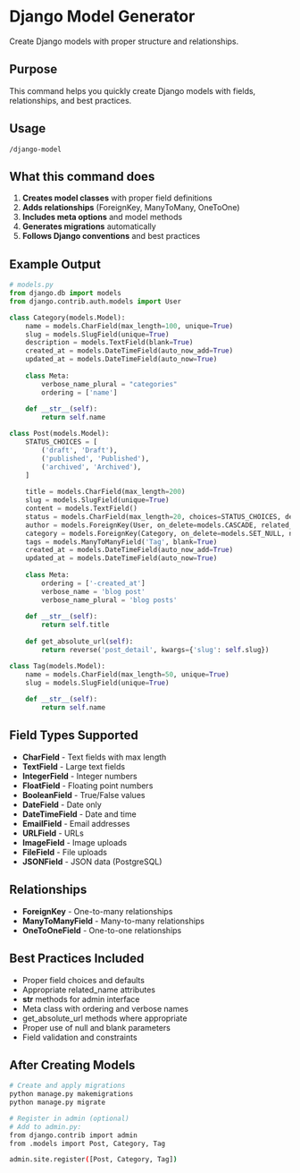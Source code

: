 # Django Model Generator

Create Django models with proper structure and relationships.

## Purpose

This command helps you quickly create Django models with fields, relationships, and best practices.

## Usage

```
/django-model
```

## What this command does

1. **Creates model classes** with proper field definitions
2. **Adds relationships** (ForeignKey, ManyToMany, OneToOne)
3. **Includes meta options** and model methods
4. **Generates migrations** automatically
5. **Follows Django conventions** and best practices

## Example Output

```python
# models.py
from django.db import models
from django.contrib.auth.models import User

class Category(models.Model):
    name = models.CharField(max_length=100, unique=True)
    slug = models.SlugField(unique=True)
    description = models.TextField(blank=True)
    created_at = models.DateTimeField(auto_now_add=True)
    updated_at = models.DateTimeField(auto_now=True)
    
    class Meta:
        verbose_name_plural = "categories"
        ordering = ['name']
    
    def __str__(self):
        return self.name

class Post(models.Model):
    STATUS_CHOICES = [
        ('draft', 'Draft'),
        ('published', 'Published'),
        ('archived', 'Archived'),
    ]
    
    title = models.CharField(max_length=200)
    slug = models.SlugField(unique=True)
    content = models.TextField()
    status = models.CharField(max_length=20, choices=STATUS_CHOICES, default='draft')
    author = models.ForeignKey(User, on_delete=models.CASCADE, related_name='posts')
    category = models.ForeignKey(Category, on_delete=models.SET_NULL, null=True, blank=True)
    tags = models.ManyToManyField('Tag', blank=True)
    created_at = models.DateTimeField(auto_now_add=True)
    updated_at = models.DateTimeField(auto_now=True)
    
    class Meta:
        ordering = ['-created_at']
        verbose_name = 'blog post'
        verbose_name_plural = 'blog posts'
    
    def __str__(self):
        return self.title
    
    def get_absolute_url(self):
        return reverse('post_detail', kwargs={'slug': self.slug})

class Tag(models.Model):
    name = models.CharField(max_length=50, unique=True)
    slug = models.SlugField(unique=True)
    
    def __str__(self):
        return self.name
```

## Field Types Supported

- **CharField** - Text fields with max length
- **TextField** - Large text fields
- **IntegerField** - Integer numbers
- **FloatField** - Floating point numbers
- **BooleanField** - True/False values
- **DateField** - Date only
- **DateTimeField** - Date and time
- **EmailField** - Email addresses
- **URLField** - URLs
- **ImageField** - Image uploads
- **FileField** - File uploads
- **JSONField** - JSON data (PostgreSQL)

## Relationships

- **ForeignKey** - One-to-many relationships
- **ManyToManyField** - Many-to-many relationships
- **OneToOneField** - One-to-one relationships

## Best Practices Included

- Proper field choices and defaults
- Appropriate related_name attributes
- __str__ methods for admin interface
- Meta class with ordering and verbose names
- get_absolute_url methods where appropriate
- Proper use of null and blank parameters
- Field validation and constraints

## After Creating Models

```bash
# Create and apply migrations
python manage.py makemigrations
python manage.py migrate

# Register in admin (optional)
# Add to admin.py:
from django.contrib import admin
from .models import Post, Category, Tag

admin.site.register([Post, Category, Tag])
```